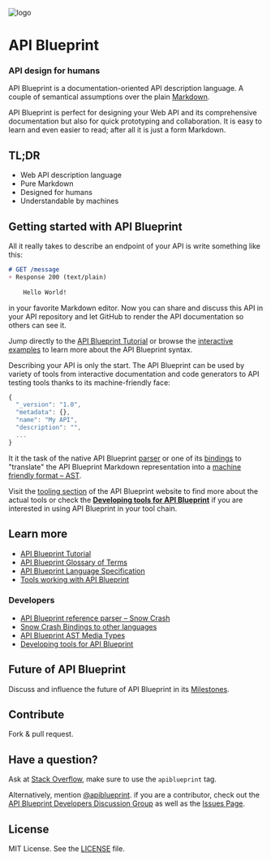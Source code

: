 ![logo](https://raw.github.com/apiaryio/api-blueprint/gh-pages/assets/logo_apiblueprint.png) 

# API Blueprint 
### API design for humans
API Blueprint is a documentation-oriented API description language. A couple of semantical assumptions over the plain [Markdown](http://daringfireball.net/projects/markdown/).

API Blueprint is perfect for designing your Web API and its comprehensive documentation but also for quick prototyping and collaboration. It is easy to learn and even easier to read; after all it is just a form Markdown.

## TL;DR
+ Web API description language
+ Pure Markdown
+ Designed for humans
+ Understandable by machines

## Getting started with API Blueprint
All it really takes to describe an endpoint of your API is write something like this: 

```md
# GET /message
+ Response 200 (text/plain)
	
	Hello World!
```
		
in your favorite Markdown editor. Now you can share and discuss this API in your API repository and let GitHub to render the API documentation so others can see it. 

Jump directly to the [API Blueprint Tutorial](https://github.com/apiaryio/api-blueprint/blob/master/examples/1.%20Simplest%20API.md) or browse the [interactive examples](http://apiblueprint.org) to learn more about the API Blueprint syntax.

Describing your API is only the start. The API Blueprint can be used by variety of tools from interactive documentation and code generators to API testing tools thanks to its machine-friendly face:

```javascript
{
  "_version": "1.0",
  "metadata": {},
  "name": "My API",
  "description": "",
  ...
}
```

It it the task of the native API Blueprint [parser](https://github.com/apiaryio/snowcrash) or one of its [bindings](https://github.com/apiaryio/snowcrash#bindings) to "translate" the API Blueprint Markdown representation into a [machine friendly format – AST](https://github.com/apiaryio/snowcrash/wiki/API-Blueprint-AST-Media-Types).

Visit the [tooling section](http://apiblueprint.org/#tooling) of the API Blueprint website to find more about the actual tools or check the [**Developing tools for API Blueprint**](https://github.com/apiaryio/api-blueprint/wiki/Developing-tools-for-API-Blueprint) if you are interested in using API Blueprint in your tool chain.

## Learn more

+ [API Blueprint Tutorial](https://github.com/apiaryio/api-blueprint/blob/master/examples/1.%20Simplest%20API.md)
+ [API Blueprint Glossary of Terms](https://github.com/apiaryio/api-blueprint/blob/master/Glossary%20of%20Terms.md)
+ [API Blueprint Language Specification](https://github.com/apiaryio/api-blueprint/blob/master/API%20Blueprint%20Specification.md)
+ [Tools working with API Blueprint](http://apiblueprint.org/#tooling)

### Developers 

+ [API Blueprint reference parser – Snow Crash](https://github.com/apiaryio/snowcrash)
+ [Snow Crash Bindings to other languages](https://github.com/apiaryio/snowcrash#bindings)
+ [API Blueprint AST Media Types](https://github.com/apiaryio/snowcrash/wiki/API-Blueprint-AST-Media-Types)
+ [Developing tools for API Blueprint](https://github.com/apiaryio/api-blueprint/wiki/Developing-tools-for-API-Blueprint)

## Future of API Blueprint
Discuss and influence the future of API Blueprint in its [Milestones](https://github.com/apiaryio/api-blueprint/issues/milestones).
 
## Contribute
Fork & pull request.

## Have a question?
Ask at [Stack Overflow](http://stackoverflow.com/questions/ask), make sure to use the `apiblueprint` tag.

Alternatively, mention [@apiblueprint](https://twitter.com/apiblueprint). if you are a contributor, check out the [API Blueprint Developers Discussion Group](https://groups.google.com/forum/?fromgroups#!forum/apiblueprint-dev) as well as the [Issues Page](https://github.com/apiaryio/api-blueprint/issues).

## License
MIT License. See the [LICENSE](https://github.com/apiaryio/api-blueprint/blob/master/LICENSE) file.
